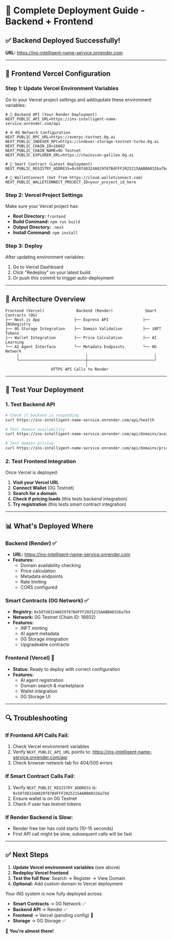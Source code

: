 # 🚀 Complete Deployment Guide - Backend + Frontend

## ✅ **Backend Deployed Successfully!**
**URL:** https://ins-intelligent-name-service.onrender.com

---

## 🎯 **Frontend Vercel Configuration**

### **Step 1: Update Vercel Environment Variables**

Go to your Vercel project settings and add/update these environment variables:

```env
# 🔗 Backend API (Your Render Deployment)
NEXT_PUBLIC_API_URL=https://ins-intelligent-name-service.onrender.com/api

# 🌐 0G Network Configuration
NEXT_PUBLIC_RPC_URL=https://evmrpc-testnet.0g.ai
NEXT_PUBLIC_INDEXER_RPC=https://indexer-storage-testnet-turbo.0g.ai
NEXT_PUBLIC_CHAIN_ID=16602
NEXT_PUBLIC_CHAIN_NAME=0G Testnet
NEXT_PUBLIC_EXPLORER_URL=https://chainscan-galileo.0g.ai

# 📜 Smart Contract (Latest Deployment)
NEXT_PUBLIC_REGISTRY_ADDRESS=0x507d8324A029f87BdFFF2025215AABBA0326a7bd

# 🔐 WalletConnect (Get from https://cloud.walletconnect.com)
NEXT_PUBLIC_WALLETCONNECT_PROJECT_ID=your_project_id_here
```

### **Step 2: Vercel Project Settings**

Make sure your Vercel project has:
- **Root Directory:** `frontend`
- **Build Command:** `npm run build`
- **Output Directory:** `.next`
- **Install Command:** `npm install`

### **Step 3: Deploy**

After updating environment variables:
1. Go to Vercel Dashboard
2. Click "Redeploy" on your latest build
3. Or push this commit to trigger auto-deployment

---

## 🔧 **Architecture Overview**

```
Frontend (Vercel)              Backend (Render)              Smart Contracts (0G)
├── Next.js App               ├── Express API               ├── INSRegistry
├── 0G Storage Integration    ├── Domain Validation         ├── iNFT Tokens  
├── Wallet Integration        ├── Price Calculation         ├── AI Learning
└── AI Agent Interface        └── Metadata Endpoints        └── 0G Network
     │                             │                             │
     └─────────────────────────────┼─────────────────────────────┘
                                   │
                    HTTPS API Calls to Render
```

---

## 🧪 **Test Your Deployment**

### **1. Test Backend API**
```bash
# Check if backend is responding
curl https://ins-intelligent-name-service.onrender.com/api/health

# Test domain availability
curl https://ins-intelligent-name-service.onrender.com/api/domains/available/test-domain

# Test domain pricing
curl https://ins-intelligent-name-service.onrender.com/api/domains/price/test-domain
```

### **2. Test Frontend Integration**
Once Vercel is deployed:
1. **Visit your Vercel URL**
2. **Connect Wallet** (0G Testnet)
3. **Search for a domain**
4. **Check if pricing loads** (this tests backend integration)
5. **Try registration** (this tests smart contract integration)

---

## 📊 **What's Deployed Where**

### **Backend (Render) ✅**
- **URL:** https://ins-intelligent-name-service.onrender.com
- **Features:**
  - Domain availability checking
  - Price calculation
  - Metadata endpoints
  - Rate limiting
  - CORS configured

### **Smart Contracts (0G Network) ✅**
- **Registry:** `0x507d8324A029f87BdFFF2025215AABBA0326a7bd`
- **Network:** 0G Testnet (Chain ID: 16602)
- **Features:**
  - iNFT minting
  - AI agent metadata
  - 0G Storage integration
  - Upgradeable contracts

### **Frontend (Vercel) 🔄**
- **Status:** Ready to deploy with correct configuration
- **Features:**
  - AI agent registration
  - Domain search & marketplace
  - Wallet integration
  - 0G Storage UI

---

## 🔍 **Troubleshooting**

### **If Frontend API Calls Fail:**
1. Check Vercel environment variables
2. Verify `NEXT_PUBLIC_API_URL` points to: https://ins-intelligent-name-service.onrender.com/api
3. Check browser network tab for 404/500 errors

### **If Smart Contract Calls Fail:**
1. Verify `NEXT_PUBLIC_REGISTRY_ADDRESS` is: `0x507d8324A029f87BdFFF2025215AABBA0326a7bd`
2. Ensure wallet is on 0G Testnet
3. Check if user has testnet tokens

### **If Render Backend is Slow:**
- Render free tier has cold starts (10-15 seconds)
- First API call might be slow, subsequent calls will be fast

---

## ✅ **Next Steps**

1. **Update Vercel environment variables** (see above)
2. **Redeploy Vercel frontend**
3. **Test the full flow**: Search → Register → View Domain
4. **Optional:** Add custom domain to Vercel deployment

Your iNS system is now fully deployed across:
- **Smart Contracts** → 0G Network ✅
- **Backend API** → Render ✅  
- **Frontend** → Vercel (pending config) 🔄
- **Storage** → 0G Storage ✅

🎉 **You're almost there!**